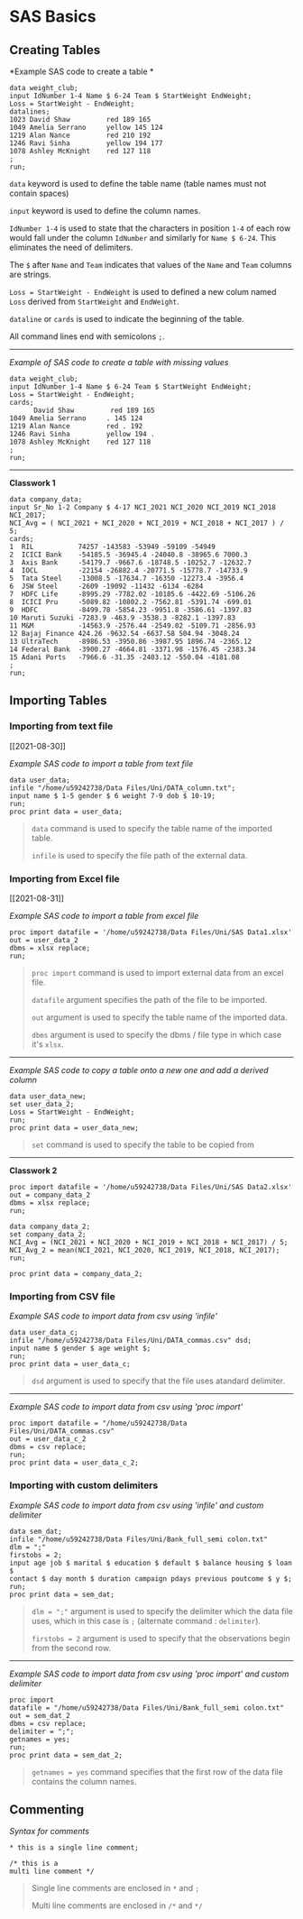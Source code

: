 # SAS Basics
## Creating Tables

*Example SAS code to create a table *

```sas
data weight_club;
input IdNumber 1-4 Name $ 6-24 Team $ StartWeight EndWeight;
Loss = StartWeight - EndWeight;
datalines;
1023 David Shaw         red 189 165
1049 Amelia Serrano     yellow 145 124
1219 Alan Nance         red 210 192
1246 Ravi Sinha         yellow 194 177
1078 Ashley McKnight    red 127 118
;
run;
```

`data` keyword is used to define the table name (table names must not contain spaces)

`input` keyword is used to define the column names.

`IdNumber 1-4` is used to state that the characters in position `1-4` of each row would fall under the column `IdNumber` and similarly for  `Name $ 6-24`. This eliminates the need of delimiters. 

The `$` after `Name` and `Team` indicates that values of the `Name` and `Team` columns are strings.

`Loss = StartWeight - EndWeight` is used to defined a new colum named `Loss` derived from `StartWeight` and `EndWeight`.

`dataline` or `cards` is used to indicate the beginning of the table.

All command lines end with semicolons `;`.

----
*Example of SAS code to create a table with missing values*

```sas
data weight_club;
input IdNumber 1-4 Name $ 6-24 Team $ StartWeight EndWeight;
Loss = StartWeight - EndWeight;
cards;
      David Shaw         red 189 165
1049 Amelia Serrano     . 145 124
1219 Alan Nance         red . 192
1246 Ravi Sinha         yellow 194 .
1078 Ashley McKnight    red 127 118
;
run;
```

----
**Classwork 1**

```sas
data company_data;
input Sr_No 1-2 Company $ 4-17 NCI_2021 NCI_2020 NCI_2019 NCI_2018 NCI_2017;
NCI_Avg = ( NCI_2021 + NCI_2020 + NCI_2019 + NCI_2018 + NCI_2017 ) / 5;
cards;
1  RIL           74257 -143583 -53949 -59109 -54949
2  ICICI Bank    -54185.5 -36945.4 -24040.8 -38965.6 7000.3
3  Axis Bank     -54179.7 -9667.6 -18748.5 -10252.7 -12632.7
4  IOCL          -22154 -26882.4 -20771.5 -15778.7 -14733.9
5  Tata Steel    -13008.5 -17634.7 -16350 -12273.4 -3956.4
6  JSW Steel     -2609 -19092 -11432 -6134 -6284
7  HDFC Life     -8995.29 -7782.02 -10185.6 -4422.69 -5106.26
8  ICICI Pru     -5089.82 -10802.2 -7562.81 -5391.74 -699.01
9  HDFC          -8499.78 -5854.23 -9951.8 -3586.61 -1397.83
10 Maruti Suzuki -7283.9 -463.9 -3538.3 -8282.1 -1397.83
11 M&M           -14563.9 -2576.44 -2549.02 -5109.71 -2856.93
12 Bajaj Finance 424.26 -9632.54 -6637.58 504.94 -3048.24
13 UltraTech     -8986.53 -3950.86 -3987.95 1896.74 -2365.12 
14 Federal Bank  -3900.27 -4664.81 -3371.98 -1576.45 -2383.34
15 Adani Ports   -7966.6 -31.35 -2403.12 -550.04 -4181.08
;
run;
```

## Importing Tables

### Importing from text file
[[2021-08-30]]

*Example SAS code to import a table from text file*

```sas
data user_data;
infile "/home/u59242738/Data Files/Uni/DATA_column.txt";
input name $ 1-5 gender $ 6 weight 7-9 dob $ 10-19;
run;
proc print data = user_data;
```

>`data` command is used to specify the table name of the imported table.
>
>`infile` is used to specify the file path of the external data. 

### Importing from Excel file
[[2021-08-31]]

*Example SAS code to import a table from excel file*

```sas
proc import datafile = '/home/u59242738/Data Files/Uni/SAS Data1.xlsx'
out = user_data_2
dbms = xlsx replace;
run;
```

>`proc import` command is used to import external data from an excel file.
>
>`datafile` argument specifies the path of the file to be imported. 
>
>`out` argument is used to specify the table name of the imported data.
>
>`dbms` argument is used to specify the dbms / file type in which case it's `xlsx`. 

----
*Example SAS code to copy a table onto a new one and add a derived column*

```sas
data user_data_new;
set user_data_2;
Loss = StartWeight - EndWeight;
run;
proc print data = user_data_new;
```

>`set` command is used to  specify the table to be copied from 

----
**Classwork 2**

```sas
proc import datafile = '/home/u59242738/Data Files/Uni/SAS Data2.xlsx'
out = company_data_2
dbms = xlsx replace;
run;

data company_data_2;
set company_data_2;
NCI_Avg = (NCI_2021 + NCI_2020 + NCI_2019 + NCI_2018 + NCI_2017) / 5;
NCI_Avg_2 = mean(NCI_2021, NCI_2020, NCI_2019, NCI_2018, NCI_2017);
run;

proc print data = company_data_2;
```

### Importing from CSV file

*Example SAS code to import data from csv using 'infile'*

```sas
data user_data_c;
infile "/home/u59242738/Data Files/Uni/DATA_commas.csv" dsd;
input name $ gender $ age weight $;
run;
proc print data = user_data_c;
```

>`dsd` argument is used to specify that the file uses atandard delimiter.

---

*Example SAS code to import data from csv using 'proc import'*

```sas
proc import datafile = "/home/u59242738/Data Files/Uni/DATA_commas.csv"
out = user_data_c_2
dbms = csv replace;
run;
proc print data = user_data_c_2;
```

### Importing with custom delimiters
*Example SAS code to import data from csv using 'infile' and custom delimiter*

```sas
data sem_dat;
infile "/home/u59242738/Data Files/Uni/Bank_full_semi colon.txt" 
dlm = ";" 
firstobs = 2;
input age job $ marital $ education $ default $ balance housing $ loan $ 
contact $ day month $ duration campaign pdays previous poutcome $ y $;
run;
proc print data = sem_dat;
```

>`dlm = ";"` argument is used to specify the delimiter which the data file uses, which in this case is `;` (alternate command : `delimiter`).
>
>`firstobs = 2` argument is used to specify that the observations begin from the second row.

---

*Example SAS code to import data from csv using 'proc import' and custom delimiter*

```sas
proc import 
datafile = "/home/u59242738/Data Files/Uni/Bank_full_semi colon.txt" 
out = sem_dat_2
dbms = csv replace;
delimiter = ";";
getnames = yes;
run;
proc print data = sem_dat_2;
```

>`getnames = yes` command specifies that the first row of the data file contains the column names. 

## Commenting 

*Syntax for comments*

```sas
* this is a single line comment;

/* this is a 
multi line comment */
```

>Single line comments are enclosed in `*` and `;`
>
>Multi line comments are enclosed in `/*` and `*/`

